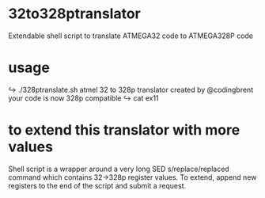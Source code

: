 # 32to328ptranslator
Extendable shell script to translate ATMEGA32 code to ATMEGA328P code 


# usage
↪ ./328ptranslate.sh
atmel 32 to 328p translator created by @codingbrent
your code is now 328p compatible
↪ cat ex11

# to extend this translator with more values
Shell script is a wrapper around a very long SED s/replace/replaced command which contains 32->328p register values. To extend, append new registers to the end of the script and submit a request. 
